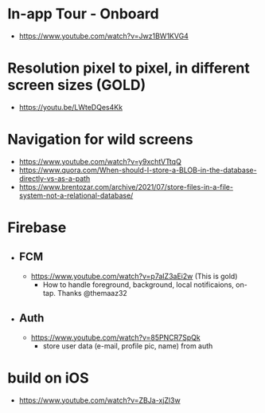
# In-app Tour - Onboard
 - https://www.youtube.com/watch?v=Jwz1BW1KVG4


# Resolution pixel to pixel, in different screen sizes (GOLD)
 - https://youtu.be/LWteDQes4Kk


# Navigation for wild screens
 - https://www.youtube.com/watch?v=y9xchtVTtqQ
 - https://www.quora.com/When-should-I-store-a-BLOB-in-the-database-directly-vs-as-a-path
 - https://www.brentozar.com/archive/2021/07/store-files-in-a-file-system-not-a-relational-database/


# Firebase
 - ## FCM
      - https://www.youtube.com/watch?v=p7aIZ3aEi2w (This is gold)
        - How to handle foreground, background, local notificaions, on-tap. Thanks @themaaz32
 - ## Auth
      - https://www.youtube.com/watch?v=85PNCR7SpQk
        - store user data (e-mail, profile pic, name) from auth

# build on iOS
 - https://www.youtube.com/watch?v=ZBJa-xjZl3w

